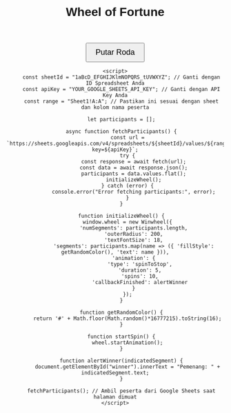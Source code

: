 <!DOCTYPE html>
<html lang="en">
<head>
    <meta charset="UTF-8">
    <meta name="viewport" content="width=device-width, initial-scale=1.0">
    <title>Wheel of Fortune</title>
    <script src="https://cdnjs.cloudflare.com/ajax/libs/Winwheel.js/2.7.0/Winwheel.min.js"></script>
    <script src="https://cdnjs.cloudflare.com/ajax/libs/howler/2.2.3/howler.min.js"></script>
    <style>
        body { text-align: center; font-family: Arial, sans-serif; }
        canvas { margin-top: 20px; }
        button { margin-top: 20px; padding: 10px 20px; font-size: 18px; cursor: pointer; }
    </style>
</head>
<body>
    <h1>Wheel of Fortune</h1>
    <canvas id="canvas" width="500" height="500"></canvas>
    <br>
    <button onclick="startSpin()">Putar Roda</button>
    <p id="winner"></p>

    <script>
        const sheetId = "1aBcD_EFGHIJKlmNOPQRS_tUVWXYZ"; // Ganti dengan ID Spreadsheet Anda
        const apiKey = "YOUR_GOOGLE_SHEETS_API_KEY"; // Ganti dengan API Key Anda
        const range = "Sheet1!A:A"; // Pastikan ini sesuai dengan sheet dan kolom nama peserta

        let participants = [];

        async function fetchParticipants() {
            const url = `https://sheets.googleapis.com/v4/spreadsheets/${sheetId}/values/${range}?key=${apiKey}`;
            try {
                const response = await fetch(url);
                const data = await response.json();
                participants = data.values.flat();
                initializeWheel();
            } catch (error) {
                console.error("Error fetching participants:", error);
            }
        }

        function initializeWheel() {
            window.wheel = new Winwheel({
                'numSegments': participants.length,
                'outerRadius': 200,
                'textFontSize': 18,
                'segments': participants.map(name => ({ 'fillStyle': getRandomColor(), 'text': name })),
                'animation': {
                    'type': 'spinToStop',
                    'duration': 5,
                    'spins': 10,
                    'callbackFinished': alertWinner
                }
            });
        }

        function getRandomColor() {
            return '#' + Math.floor(Math.random()*16777215).toString(16);
        }

        function startSpin() {
            wheel.startAnimation();
        }

        function alertWinner(indicatedSegment) {
            document.getElementById("winner").innerText = "Pemenang: " + indicatedSegment.text;
        }

        fetchParticipants(); // Ambil peserta dari Google Sheets saat halaman dimuat
    </script>
</body>
</html>
